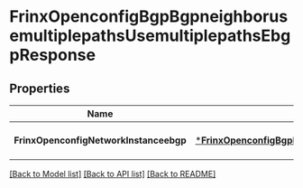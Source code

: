 # FrinxOpenconfigBgpBgpneighborusemultiplepathsUsemultiplepathsEbgpResponse

## Properties
Name | Type | Description | Notes
------------ | ------------- | ------------- | -------------
**FrinxOpenconfigNetworkInstanceebgp** | [***FrinxOpenconfigBgpBgpneighborusemultiplepathsUsemultiplepathsEbgp**](frinx.openconfig.bgp.bgpneighborusemultiplepaths.usemultiplepaths.Ebgp.md) |  | [optional] [default to null]

[[Back to Model list]](../README.md#documentation-for-models) [[Back to API list]](../README.md#documentation-for-api-endpoints) [[Back to README]](../README.md)


